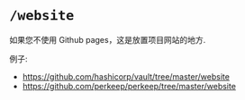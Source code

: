 # `/website`

如果您不使用 Github pages，这是放置项目网站的地方.


例子:

-   <https://github.com/hashicorp/vault/tree/master/website>
-   <https://github.com/perkeep/perkeep/tree/master/website>
